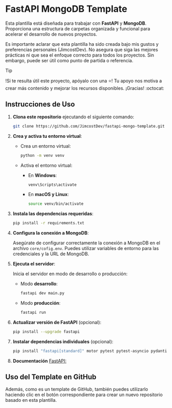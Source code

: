 # FastAPI MongoDB Template
Esta plantilla está diseñada para trabajar con **FastAPI** y **MongoDB**. Proporciona una estructura de carpetas organizada y funcional para acelerar el desarrollo de nuevos proyectos. 

Es importante aclarar que esta plantilla ha sido creada bajo mis gustos y preferencias personales (JimcostDev). No asegura que siga las mejores prácticas ni que sea el enfoque correcto para todos los proyectos. Sin embargo, puede ser útil como punto de partida o referencia.

> [!TIP] 
> !Si te resulta útil este proyecto, apóyalo con una ⭐! Tu apoyo nos motiva a crear más contenido y mejorar los recursos disponibles. ¡Gracias! :octocat:

## Instrucciones de Uso

1. **Clona este repositorio** ejecutando el siguiente comando:

    ```bash
    git clone https://github.com/JimcostDev/fastapi-mongo-template.git
    ```

2. **Crea y activa tu entorno virtual**:

    - Crea un entorno virtual:

        ```bash
        python -m venv venv
        ```

    - Activa el entorno virtual:

        - En **Windows**:

            ```bash
            venv\Scripts\activate
            ```

        - En **macOS y Linux**:

            ```bash
            source venv/bin/activate
            ```

3. **Instala las dependencias requeridas**:

    ```bash
    pip install -r requirements.txt
    ```

4. **Configura la conexión a MongoDB**:

    Asegúrate de configurar correctamente la conexión a MongoDB en el archivo `core/cofig.env`. Puedes utilizar variables de entorno para las credenciales y la URL de MongoDB.

5. **Ejecuta el servidor**:

    Inicia el servidor en modo de desarrollo o producción:

    - Modo **desarrollo**:

        ```bash
        fastapi dev main.py
        ```

    - Modo **producción**:

        ```bash
        fastapi run
        ```

6. **Actualizar versión de FastAPI** (opcional):

    ```bash
    pip install --upgrade fastapi
    ```

7. **Instalar dependencias individuales** (opcional):

    ```bash
    pip install "fastapi[standard]" motor pytest pytest-asyncio pydantic-setting
    ```
8. **Documentación** [FastAPI:](https://fastapi.tiangolo.com/#requirements)
## Uso del Template en GitHub
Además, como es un template de GitHub, también puedes utilizarlo haciendo clic en el botón correspondiente para crear un nuevo repositorio basado en esta plantilla.

